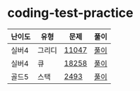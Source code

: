 # coding-test-practice
|난이도|유형|문제|풀이|
|---|---|---|---|
|실버4|그리디|[11047](https://www.acmicpc.net/problem/11047)|[풀이](https://github.com/jin8073/coding-test-practice/blob/main/%EA%B7%B8%EB%A6%AC%EB%94%94/11047.py)|
|실버4|큐|[18258](https://www.acmicpc.net/problem/18258)|[풀이](https://github.com/jin8073/coding-test-practice/blob/main/%ED%81%90/18258.py)|
|골드5|스택|[2493](https://www.acmicpc.net/problem/2493)|[풀이](https://github.com/jinnk0/coding-test-practice/blob/main/%EC%8A%A4%ED%83%9D/2493.py)|
